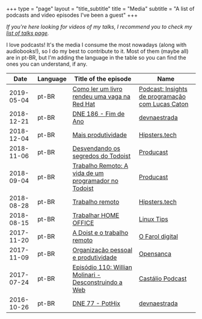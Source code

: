 +++
type = "page"
layout = "title_subtitle"
title = "Media"
subtitle = "A list of podcasts and video episodes I've been a guest"
+++

_If you're here looking for videos of my talks, I recommend you to check my [list of talks page](/talks)._

I love podcasts! It's the media I consume the most nowadays (along with audiobooks!), so I do my best to contribute to it. Most of them (maybe all) are in pt-BR, but I'm adding the language in the table so you can find the ones you can understand, if any.


Date       | Language | Title of the episode    |  Name
---------- | -------- | ----------------------- | -----------------------
2019-05-04 | pt-BR | [Como ler um livro rendeu uma vaga na Red Hat](https://www.youtube.com/watch?v=Q80PoxkiHuo) | [Podcast: Insights de programação com Lucas Caton](https://www.lucascaton.com.br/podcast/)
2018-12-21 | pt-BR | [DNE 186 - Fim de Ano](https://devnaestrada.com.br/2018/12/21/fim-de-ano.html) | [devnaestrada](https://devnaestrada.com.br)
2018-12-04 | pt-BR | [Mais produtividade](https://hipsters.tech/mais-produtividade-hipsters-125/) | [Hipsters.tech](https://hipsters.tech)
2018-11-06 | pt-BR | [Desvendando os segredos do Todoist](https://producast.com.br/desvendando-os-segredos-do-todoist-producast-s02e36/) | [Producast](https://producast.com.br)
2018-09-04 | pt-BR | [Trabalho Remoto: A vida de um programador no Todoist](https://producast.com.br/trabalho-remoto-no-todoist/) | [Producast](https://producast.com.br)
2018-08-28 | pt-BR | [Trabalho remoto](https://hipsters.tech/trabalho-remoto-hipsters-111/) | [Hipsters.tech](https://hipsters.tech)
2018-08-15 | pt-BR | [Trabalhar HOME OFFICE](https://www.youtube.com/watch?v=Aeyu2geYlaI) | [Linux Tips](https://www.linuxtips.com.br)
2017-11-20 | pt-BR | [A Doist e o trabalho remoto](https://www.youtube.com/watch?v=dCXu-kJE_H4) | [O Farol digital](https://www.youtube.com/channel/UCyvdPICz1MoUYmjZ8javNIA)
2017-11-09 | pt-BR | [Organização pessoal e produtividade](https://opensanca.github.io/podcast/podcast/2017/10/09/organizacao-pessoal-e-produtividade.html) | [Opensanca](https://opensanca.github.io/podcast/)
2017-07-24 | pt-BR | [Episódio 110: Willian Molinari - Desconstruindo a Web](https://castalio.info/episodio-110-willian-molinari-desconstruindo-a-web.html) | [Castálio Podcast](https://castalio.info)
2016-10-26 | pt-BR | [DNE 77 - PotHix](https://devnaestrada.com.br/2016/10/28/pothix.html) | [devnaestrada](https://devnaestrada.com.br)
